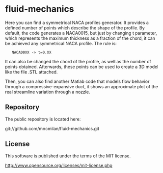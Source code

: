# fluid-mechanics
Here you can find a symmetrical NACA profiles generator. It provides a defined number of points which describe the shape of the profile. By default, the code generates a NACA0015, but just by changing t parameter, which represents the maximum thickness as a fraction of the chord, it can be achieved any symmetrical NACA profile. The rule is:

       NACA00XX -> t=0.XX

It can also be changed the chord of the profile, as well as the number of points obtained. Afterwards, these points can be used to create a 3D model like the file .STL attached.

Then, you can also find another Matlab code that models flow behavior through a compressive-expansive duct, it shows an approximate plot of the real streamline variation through a nozzle.

## Repository
The public repository is located here:

git://github.com/mncmilan/fluid-mechanics.git

## License
This software is published under the terms of the MIT license.

http://www.opensource.org/licenses/mit-license.php

